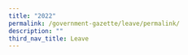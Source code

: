```yaml
---
title: "2022"
permalink: /government-gazette/leave/permalink/
description: ""
third_nav_title: Leave
---
```

